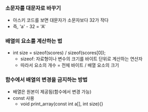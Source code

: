 ### 소문자를 대문자로 바꾸기

* 아스키 코드를 보면 대문자가 소문자보다 32가 작다
* 즉, 'a' - 32 = 'A'

### 배열의 요소를 계산하는 법

* int size = sizeof(scores) / sizeof(scores[0]);
  * sizeof: 자료형이나 변수의 크기를 바이트 단위로 계산하는 연산자
  * 따라서 요소의 개수 = 전체 바이트 / 배열 요소의 크기

### 함수에서 배열의 변경을 금지하는 방법

* 배열은 원본이 제공됨(함수에서 변경 가능)
* const 사용
  * void print_array(const int a[], int size){}

